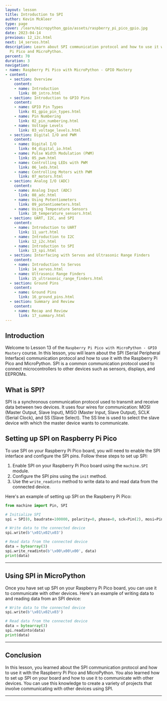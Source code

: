 ```yaml
---
layout: lesson
title: Introduction to SPI
author: Kevin McAleer
type: page
cover: /learn/micropython_gpio/assets/raspberry_pi_pico_gpio.jpg
date: 2023-04-14
previous: 12_i2c.html
next: 14_servos.html
description: Learn about SPI communication protocol and how to use it with the Raspberry
  Pi Pico and MicroPython.
percent: 70
duration: 3
navigation:
- name: Raspberry Pi Pico with MicroPython - GPIO Mastery
- content:
  - section: Overview
    content:
    - name: Introduction
      link: 00_intro.html
  - section: Introduction to GPIO Pins
    content:
    - name: GPIO Pin Types
      link: 01_gpio_pin_types.html
    - name: Pin Numbering
      link: 02_pin_numbering.html
    - name: Voltage Levels
      link: 03_voltage_levels.html
  - section: Digital I/O and PWM
    content:
    - name: Digital I/O
      link: 04_digital_io.html
    - name: Pulse Width Modulation (PWM)
      link: 05_pwm.html
    - name: Controlling LEDs with PWM
      link: 06_leds.html
    - name: Controlling Motors with PWM
      link: 07_motors.html
  - section: Analog I/O (ADC)
    content:
    - name: Analog Input (ADC)
      link: 08_adc.html
    - name: Using Potentiometers
      link: 09_potentiometers.html
    - name: Using Temperature Sensors
      link: 10_temperature_sensors.html
  - section: UART, I2C, and SPI
    content:
    - name: Introduction to UART
      link: 11_uart.html
    - name: Introduction to I2C
      link: 12_i2c.html
    - name: Introduction to SPI
      link: 13_spi.html
  - section: Interfacing with Servos and Ultrasonic Range Finders
    content:
    - name: Introduction to Servos
      link: 14_servos.html
    - name: Ultrasonic Range Finders
      link: 15_ultrasonic_range_finders.html
  - section: Ground Pins
    content:
    - name: Ground Pins
      link: 16_ground_pins.html
  - section: Summary and Review
    content:
    - name: Recap and Review
      link: 17_summary.html
---
```



## Introduction

Welcome to Lesson 13 of the `Raspberry Pi Pico with MicroPython - GPIO Mastery` course. In this lesson, you will learn about the SPI (Serial Peripheral Interface) communication protocol and how to use it with the Raspberry Pi Pico and MicroPython. SPI is a common communication protocol used to connect microcontrollers to other devices such as sensors, displays, and EEPROMs.

## What is SPI?

SPI is a synchronous communication protocol used to transmit and receive data between two devices. It uses four wires for communication: MOSI (Master Output, Slave Input), MISO (Master Input, Slave Output), SCLK (Serial Clock), and SS (Slave Select). The SS line is used to select the slave device with which the master device wants to communicate.

## Setting up SPI on Raspberry Pi Pico

To use SPI on your Raspberry Pi Pico board, you will need to enable the SPI interface and configure the SPI pins. Follow these steps to set up SPI:

1. Enable SPI on your Raspberry Pi Pico board using the `machine.SPI` module.
2. Configure the SPI pins using the `init` method.
3. Use the `write_readinto` method to write data to and read data from the connected device.

Here's an example of setting up SPI on the Raspberry Pi Pico:

```python
from machine import Pin, SPI

# Initialize SPI
spi = SPI(0, baudrate=100000, polarity=0, phase=0, sck=Pin(2), mosi=Pin(3), miso=Pin(4))

# Write data to the connected device
spi.write(b'\x01\x02\x03')

# Read data from the connected device
data = bytearray(3)
spi.write_readinto(b'\x00\x00\x00', data)
print(data)
```

---

## Using SPI in MicroPython

Once you have set up SPI on your Raspberry Pi Pico board, you can use it to communicate with other devices. Here's an example of writing data to and reading data from an SPI device:

```python
# Write data to the connected device
spi.write(b'\x01\x02\x03')

# Read data from the connected device
data = bytearray(3)
spi.readinto(data)
print(data)
```

---

## Conclusion

In this lesson, you learned about the SPI communication protocol and how to use it with the Raspberry Pi Pico and MicroPython. You also learned how to set up SPI on your board and how to use it to communicate with other devices. You can use this knowledge to create a variety of projects that involve communicating with other devices using SPI.

---
